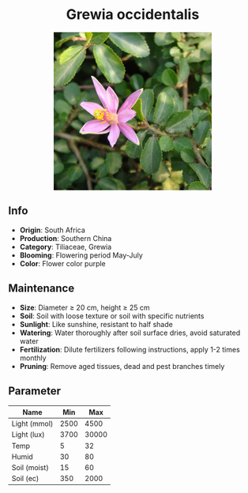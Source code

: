 <h1 align='center'>Grewia occidentalis</h1>
<p align="center">
    <img 
        align='center'
        width='320'
        src="../images/grewia occidentalis.png" 
        alt='Grewia occidentalis' />
</p>

## Info

 - **Origin**: South Africa
 - **Production**: Southern China
 - **Category**: Tiliaceae, Grewia
 - **Blooming**: Flowering period May-July
 - **Color**: Flower color purple

## Maintenance

 - **Size**: Diameter ≥ 20 cm, height ≥ 25 cm
 - **Soil**: Soil with loose texture or soil with specific nutrients
 - **Sunlight**: Like sunshine, resistant to half shade
 - **Watering**: Water thoroughly after soil surface dries, avoid saturated water
 - **Fertilization**: Dilute fertilizers following instructions, apply 1-2 times monthly
 - **Pruning**: Remove aged tissues, dead and pest branches timely

## Parameter

| Name         | Min  | Max   |
|--------------|------|-------|
| Light (mmol) | 2500 | 4500  |
| Light (lux)  | 3700 | 30000 |
| Temp         | 5    | 32    |
| Humid        | 30   | 80    |
| Soil (moist) | 15   | 60    |
| Soil (ec)    | 350  | 2000  |